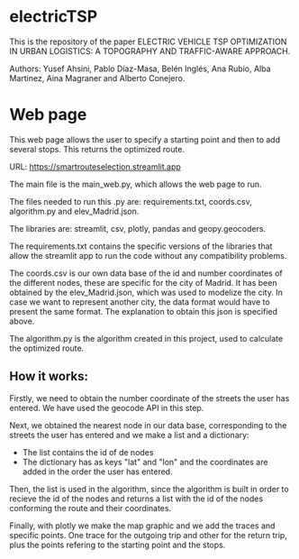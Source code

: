 # electricTSP
This is the repository of the paper ELECTRIC VEHICLE TSP OPTIMIZATION IN URBAN LOGISTICS: A TOPOGRAPHY AND TRAFFIC-AWARE APPROACH.

Authors: Yusef Ahsini, Pablo Díaz-Masa, Belén Inglés, Ana Rubio, Alba Martinez, Aina Magraner and Alberto Conejero.

# Web page
This web page allows the user to specify a starting point and then to add several stops. This returns the optimized route.

URL: https://smartrouteselection.streamlit.app

The main file is the main_web.py, which allows the web page to run.

The files needed to run this .py are: requirements.txt, coords.csv, algorithm.py and elev_Madrid.json.

The libraries are: streamlit, csv, plotly, pandas and geopy.geocoders.

The requirements.txt contains the specific versions of the libraries that allow the streamlit app to run the code without any compatibility problems.

The coords.csv is our own data base of the id and number coordinates of the different nodes, these are specific for the city of Madrid. It has been obtained by the elev_Madrid.json, which was used to modelize the city. In case we want to represent another city, the data format would have to present the same format. The explanation to obtain this json is specified above.

The algorithm.py is the algorithm created in this project, used to calculate the optimized route.

## How it works:
Firstly, we need to obtain the number coordinate of the streets the user has entered. We have used the geocode API in this step.

Next, we obtained the nearest node in our data base, corresponding to the streets the user has entered and we make a list and a dictionary:
 - The list contains the id of de nodes
 - The dictionary has as keys "lat" and "lon" and the coordinates are added in the order the user has entered.

Then, the list is used in the algorithm, since the algorithm is built in order to recieve the id of the nodes and returns a list with the id of the nodes conforming the route and their coordinates.

Finally, with plotly we make the map graphic and we add the traces and specific points. One trace for the outgoing trip and other for the return trip, plus the points refering to the starting point and the stops.




